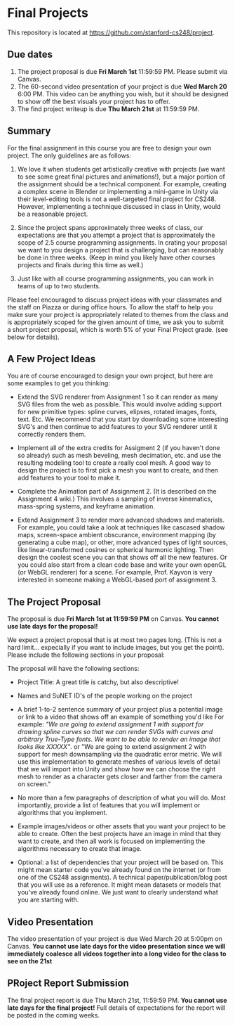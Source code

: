 # Final Projects

This repository is located at https://github.com/stanford-cs248/project. 

## Due dates

1. The project proposal is due __Fri March 1st__ 11:59:59 PM.  Please submit via Canvas. 
2. The 60-second video presentation of your project is due __Wed March 20__ 6:00 PM. This video can be anything you wish, but it should be designed to show off the best visuals your project has to offer.
3. The find project writeup is due __Thu March 21st__ at 11:59:59 PM.

## Summary

For the final assignment in this course you are free to design your own project. The only guidelines are as follows:

1. We love it when students get artistically creative with projects (we want to see some great final pictures and animations!), but a major portion of the assignment should be a technical component.  For example, creating a complex scene in Blender or implementing a mini-game in Unity via their level-editing tools is not a well-targeted final project for CS248.  However, implementing a technique discussed in class in Unity, would be a reasonable project.

2. Since the project spans approximately three weeks of class, our expectations are that you attempt a project that is approximately the scope of 2.5 course programming assignments.  In crating your proposal we want to you design a project that is challenging, but can reasonably be done in three weeks.  (Keep in mind you likely have other courses projects and finals during this time as well.)

3. Just like with all course programming assignments, you can work in teams of up to two students.

Please feel encouraged to discuss project ideas with your classmates and the staff on Piazza or during office hours. To allow the staff to help you make sure your project is appropriately related to themes from the class and is appropriately scoped for the given amount of time, we ask you to submit a short project proposal, which is worth 5% of your Final Project grade. (see below for details).

## A Few Project Ideas ##

You are of course encouraged to design your own project, but here are some examples to get you thinking: 

* Extend the SVG renderer from Assignment 1 so it can render as many SVG files from the web as possible.  This would involve adding support for new primitive types: spline curves, elipses, rotated images, fonts, text. Etc.  We recommend that you start by downloading some interesting SVG's and then continue to add features to your SVG renderer until it correctly renders them.

* Implement all of the extra credits for Assigment 2 (if you haven't done so already) such as mesh beveling, mesh decimation, etc. and use the resulting modeling tool to create a really cool mesh.  A good way to design the project is to first pick a mesh you want to create, and then add features to your tool to make it.

* Complete the Animation part of Assignment 2. (It is described on the Assignment 4 wiki.)  This involves a sampling of inverse kinematics, mass-spring systems, and keyframe animation.  

* Extend Assignment 3 to render more advanced shadows and materials.  For example, you could take a look at techniques like cascased shadow maps, screen-space ambient obscurance, environment mapping (by generating a cube map), or other, more advanced types of light sources, like linear-transformed cosines or spherical harmonic lighting.  Then design the coolest scene you can that shows off all the new features.  Or you could also start from a clean code base and write your own openGL (or WebGL renderer) for a scene.  For example, Prof. Kayvon is very interested in someone making a WebGL-based port of assignment 3.

## The Project Proposal ##

The proposal is due __Fri March 1st at 11:59:59 PM__ on Canvas. **You cannot use late days for the proposal!**

We expect a project proposal that is at most two pages long. (This is not a hard limit... expecially if you want to include images, but you get the point).  Please include the following sections in your proposal:

The proposal will have the following sections:

* Project Title:  A great title is catchy, but also descriptive!

* Names and SuNET ID's of the people working on the project

* A brief 1-to-2 sentence summary of your project plus a potential image or link to a video that shows off an example of something you'd like  For example: _"We are going to extend assignment 1 with support for drawing spline curves so that we can render SVGs with curves and arbitrary True-Type fonts. We want to be able to render an image that looks like XXXXX"_.  or "We are going to extend assignment 2 with support for mesh downsampling via the quadratic error metric.  We will use this implementation to generate meshes of various levels of detail that we will import into Unity and show how we can choose the right mesh to render as a character gets closer and farther from the camera on screen." 

* No more than a few paragraphs of description of what you will do.  Most importantly, provide a list of features that you will implement or algorithms that you implement.

* Example images/videos or other assets that you want your project to be able to create.  Often the best projects have an image in mind that they want to create, and then all work is focused on implementing the algorithms necessary to create that image.

* Optional: a list of dependencies that your project will be based on.  This might mean starter code you've already found on the internet (or from one of the CS248 assignments).  A technical paper/publication/blog post that you will use as a reference.  It might mean datasets or models that you've already found online.  We just want to clearly understand what you are starting with.  

## Video Presentation ##

The video presentation of your project is due Wed March 20 at 5:00pm on Canvas.  **You cannot use late days for the video presentation since we will immediately coalesce all videos together into a long video for the class to see on the 21st** 

## PRoject Report Submission 

The final project report is due Thu March 21st, 11:59:59 PM.  **You cannot use late days for the final project!** Full details of expectations for the report will be posted in the coming weeks.
